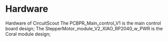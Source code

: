 # Hardware
Hardware of CircuitScout
The PCBPR_Main_control_V1 is the main control board design;
The StepperMotor_module_V2_XIAO_RP2040_w_PWR is the Coral module design;
